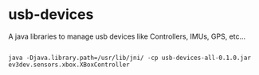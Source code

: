 # usb-devices
A java libraries to manage usb devices like Controllers, IMUs, GPS, etc...

```

java -Djava.library.path=/usr/lib/jni/ -cp usb-devices-all-0.1.0.jar ev3dev.sensors.xbox.XBoxController


